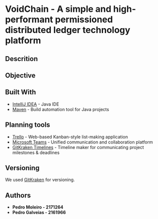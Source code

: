 # VoidChain - A simple and high-performant permissioned distributed ledger technology platform

## Descrition



## Objective



## Built With

* [IntelliJ IDEA](https://www.jetbrains.com/idea/) - Java IDE
* [Maven](https://maven.apache.org/) -  Build automation tool for Java projects


## Planning tools

* [Trello](trello.com/) - Web-based Kanban-style list-making application 
* [Microsoft Teams](https://products.office.com/en-us/microsoft-teams/group-chat-software/) - Unified communication and collaboration platform
* [GitKraken Timelines](https://www.gitkraken.com/timelines) - Timeline maker for communicating project milestones & deadlines

## Versioning

We used [GitKraken](https://www.gitkraken.com/) for versioning.

## Authors

* **Pedro Moleiro - 2171264**
* **Pedro Galveias - 2161966**
